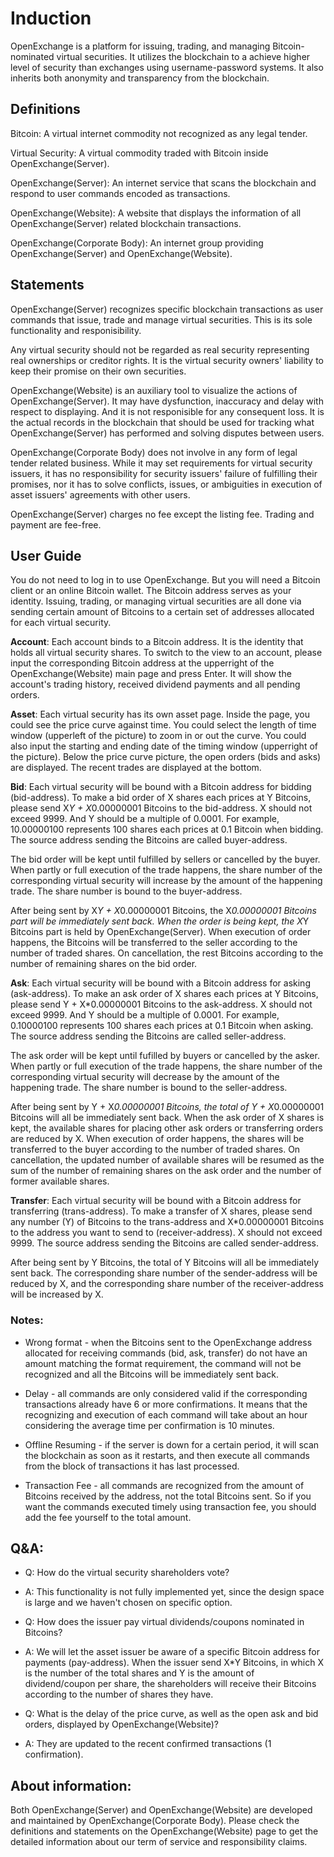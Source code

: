 # Induction

OpenExchange is a platform for issuing, trading, and managing Bitcoin-nominated virtual securities. It utilizes the blockchain to a achieve higher level of security than exchanges using username-password systems. It also inherits both anonymity and transparency from the blockchain.

## Definitions

Bitcoin: A virtual internet commodity not recognized as any legal tender.

Virtual Security: A virtual commodity traded with Bitcoin inside OpenExchange(Server).

OpenExchange(Server): An internet service that scans the blockchain and respond to user commands encoded as transactions.

OpenExchange(Website): A website that displays the information of all OpenExchange(Server) related blockchain transactions.

OpenExchange(Corporate Body): An internet group providing OpenExchange(Server) and OpenExchange(Website).

## Statements

OpenExchange(Server) recognizes specific blockchain transactions as user commands that issue, trade and manage virtual securities. This is its sole functionality and responisibility. 

Any virtual security should not be regarded as real security representing real ownerships or creditor rights. It is the virtual security owners' liability to keep their promise on their own securities.

OpenExchange(Website) is an auxiliary tool to visualize the actions of OpenExchange(Server). It may have dysfunction, inaccuracy and delay with respect to displaying. And it is not responisible for any consequent loss. It is the actual records in the blockchain that should be used for tracking what OpenExchange(Server) has performed and solving disputes between users. 

OpenExchange(Corporate Body) does not involve in any form of legal tender related business. While it may set requirements for virtual security issuers, it has no responsibility for security issuers' failure of fulfilling their promises, nor it has to solve conflicts, issues, or ambiguities in execution of asset issuers' agreements with other users.

OpenExchange(Server) charges no fee except the listing fee. Trading and payment are fee-free.

## User Guide

You do not need to log in to use OpenExchange. But you will need a Bitcoin client or an online Bitcoin wallet. The Bitcoin address serves as your identity. Issuing, trading, or managing virtual securities are all done via sending certain amount of Bitcoins to a certain set of addresses allocated for each virtual security.

**Account**: Each account binds to a Bitcoin address. It is the identity that holds all virtual security shares. To switch to the view to an account, please input the corresponding Bitcoin address at the upperright of the OpenExchange(Website) main page and press Enter. It will show the account's trading history, received dividend payments and all pending orders.

**Asset**: Each virtual security has its own asset page. Inside the page, you could see the price curve against time. You could select the length of time window (upperleft of the picture) to zoom in or out the curve. You could also input the starting and ending date of the timing window (upperright of the picture). Below the price curve picture, the open orders (bids and asks) are displayed. The recent trades are displayed at the bottom.

**Bid**: Each virtual security will be bound with a Bitcoin address for bidding (bid-address). To make a bid order of X shares each prices at Y Bitcoins, please send X*Y + X*0.00000001 Bitcoins to the bid-address. X should not exceed 9999. And Y should be a multiple of 0.0001. For example, 10.00000100 represents 100 shares each prices at 0.1 Bitcoin when bidding. The source address sending the Bitcoins are called buyer-address.

The bid order will be kept until fulfilled by sellers or cancelled by the buyer. When partly or full execution of the trade happens, the share number of the corresponding virtual security will increase by the amount of the happening trade. The share number is bound to the buyer-address.

After being sent by X*Y + X*0.00000001 Bitcoins, the X*0.00000001 Bitcoins part will be immediately sent back. When the order is being kept, the X*Y Bitcoins part is held by OpenExchange(Server). When execution of order happens, the Bitcoins will be transferred to the seller according to the number of traded shares. On cancellation, the rest Bitcoins according to the number of remaining shares on the bid order.

**Ask**: Each virtual security will be bound with a Bitcoin address for asking (ask-address). To make an ask order of X shares each prices at Y Bitcoins, please send Y + X*0.00000001 Bitcoins to the ask-address. X should not exceed 9999. And Y should be a multiple of 0.0001. For example, 0.10000100 represents 100 shares each prices at 0.1 Bitcoin when asking. The source address sending the Bitcoins are called seller-address.

The ask order will be kept until fufilled by buyers or cancelled by the asker. When partly or full execution of the trade happens, the share number of the corresponding virtual security will decrease by the amount of the happening trade. The share number is bound to the seller-address.

After being sent by Y + X*0.00000001 Bitcoins, the total of Y + X*0.00000001 Bitcoins will all be immediately sent back. When the ask order of X shares is kept, the available shares for placing other ask orders or transferring orders are reduced by X. When execution of order happens, the shares will be transferred to the buyer according to the number of traded shares. On cancellation, the updated number of available shares will be resumed as the sum of the number of remaining shares on the ask order and the number of former available shares.

**Transfer**: Each virtual security will be bound with a Bitcoin address for transferring (trans-address). To make a transfer of X shares, please send any number (Y) of Bitcoins to the trans-address and X*0.00000001 Bitcoins to the address you want to send to (receiver-address). X should not exceed 9999. The source address sending the Bitcoins are called sender-address. 

After being sent by Y Bitcoins, the total of Y Bitcoins will all be immediately sent back. The corresponding share number of the sender-address will be reduced by X, and the corresponding share number of the receiver-address will be increased by X.

### Notes:

* Wrong format - when the Bitcoins sent to the OpenExchange address allocated for receiving commands (bid, ask, transfer) do not have an amount matching the format requirement, the command will not be recognized and all the Bitcoins will be immediately sent back.

* Delay - all commands are only considered valid if the corresponding transactions already have 6 or more confirmations. It means that the recognizing and execution of each command will take about an hour considering the average time per confirmation is 10 minutes.

* Offline Resuming - if the server is down for a certain period, it will scan the blockchain as soon as it restarts, and then execute all commands from the block of transactions it has last processed.

* Transaction Fee - all commands are recognized from the amount of Bitcoins received by the address, not the total Bitcoins sent. So if you want the commands executed timely using transaction fee, you should add the fee yourself to the total amount.

## Q&A:

* Q: How do the virtual security shareholders vote?
* A: This functionality is not fully implemented yet, since the design space is large and we haven't chosen on specific option.

* Q: How does the issuer pay virtual dividends/coupons nominated in Bitcoins?
* A: We will let the asset issuer be aware of a specific Bitcoin address for payments (pay-address). When the issuer send X*Y Bitcoins, in which X is the number of the total shares and Y is the amount of dividend/coupon per share, the shareholders will receive their Bitcoins according to the number of shares they have.

* Q: What is the delay of the price curve, as well as the open ask and bid orders, displayed by OpenExchange(Website)?
* A: They are updated to the recent confirmed transactions (1 confirmation).

## About information:

Both OpenExchange(Server) and OpenExchange(Website) are developed and maintained by OpenExchange(Corporate Body). Please check the definitions and statements on the OpenExchange(Website) page to get the detailed information about our term of service and responsibility claims.
